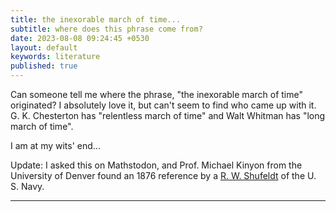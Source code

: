 ```yaml
---
title: the inexorable march of time...
subtitle: where does this phrase come from?
date: 2023-08-08 09:24:45 +0530
layout: default
keywords: literature
published: true
---
```


Can someone tell me where the phrase, "the inexorable march of time" originated? I absolutely love it, but can't seem to find who came up with it. G. K. Chesterton has "relentless march of time" and Walt Whitman has "long march of time".

I am at my wits' end...

Update: I asked this on Mathstodon, and Prof. Michael Kinyon from the University of Denver found an 1876 reference by a [R. W. Shufeldt](https://www.gutenberg.org/files/63279/63279-h/63279-h.htm) of the U. S. Navy.

---
